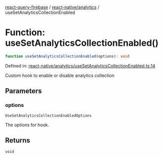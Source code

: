 [react-query-firebase](../../../modules.md) / [react-native/analytics](../index.md) / useSetAnalyticsCollectionEnabled

# Function: useSetAnalyticsCollectionEnabled()

```ts
function useSetAnalyticsCollectionEnabled(options): void
```

Defined in: [react-native/analytics/useSetAnalyticsCollectionEnabled.ts:14](https://github.com/vpishuk/react-query-firebase/blob/09a15a5d938c4bdaa4fd86491bcf8ea41c16371f/react-native/analytics/useSetAnalyticsCollectionEnabled.ts#L14)

Custom hook to enable or disable analytics collection

## Parameters

### options

`UseSetAnalyticsCollectionEnabledOptions`

The options for hook.

## Returns

`void`
